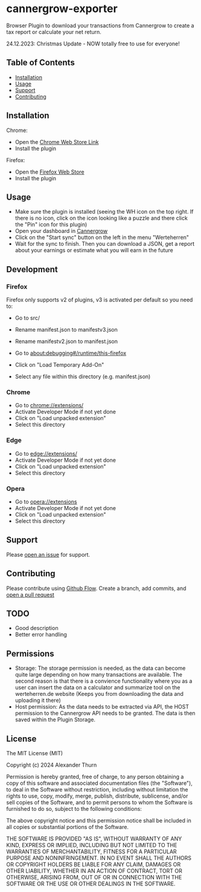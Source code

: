 # cannergrow-exporter

Browser Plugin to download your transactions from Cannergrow to create a tax report or calculate your net return. 

24.12.2023: Christmas Update - NOW totally free to use for everyone!

## Table of Contents

- [Installation](#installation)
- [Usage](#usage)
- [Support](#support)
- [Contributing](#contributing)

## Installation

Chrome:
- Open the [Chrome Web Store Link](https://chrome.google.com/webstore/detail/cannergrow-exporter/hffccnimagkjbbackieijelkgfhokfoh)
- Install the plugin

Firefox:
- Open the [Firefox Web Store](https://addons.mozilla.org/en-GB/firefox/addon/cannergrow-exporter/)
- Install the plugin

## Usage

- Make sure the plugin is installed (seeing the WH icon on the top right. If there is no icon, click on the icon looking like a puzzle and there click the "Pin" icon for this plugin)
- Open your dashboard in [Cannergrow](https://cannergrow.com)
- Click on the "Start sync" button on the left in the menu "Werteherren"
- Wait for the sync to finish. Then you can download a JSON, get a report about your earnings or estimate what you will earn in the future


## Development

### Firefox

Firefox only supports v2 of plugins, v3 is activated per default so you need to:

- Go to src/
- Rename manifest.json to manifestv3.json
- Rename manifestv2.json to manifest.json

- Go to [about:debugging#/runtime/this-firefox](about:debugging#/runtime/this-firefox)
- Click on "Load Temporary Add-On"
- Select any file within this directory (e.g. manifest.json)

### Chrome

- Go to [chrome://extensions/](chrome://extensions/)
- Activate Developer Mode if not yet done
- Click on "Load unpacked extension"
- Select this directory

### Edge

- Go to [edge://extensions/](edge://extensions/)
- Activate Developer Mode if not yet done
- Click on "Load unpacked extension"
- Select this directory

### Opera
- Go to [opera://extensions](opera://extensions)
- Activate Developer Mode if not yet done
- Click on "Load unpacked extension"
- Select this directory


## Support

Please [open an issue](https://github.com/alexanderthurn/cannergrow-exporter/issues/new) for support.

## Contributing

Please contribute using [Github Flow](https://guides.github.com/introduction/flow/). Create a branch, add commits, and [open a pull request](https://github.com/alexanderthurn/cannergrow-exporter/compare/)


## TODO

* Good description
* Better error handling

## Permissions

* Storage: The storage permission is needed, as the data can become quite large depending on how many transactions are available. The second reason is that there is a convience functionality where you as a user can insert the data on a calculator and summarize tool on the werteherren.de website (Keeps you from downloading the data and uploading it there)
* Host permission: As the data needs to be extracted via API, the HOST permission to the Cannergrow API needs to be granted. The data is then saved within the Plugin Storage.

## License
 
The MIT License (MIT)

Copyright (c) 2024 Alexander Thurn

Permission is hereby granted, free of charge, to any person obtaining a copy of this software and associated documentation files (the "Software"), to deal in the Software without restriction, including without limitation the rights to use, copy, modify, merge, publish, distribute, sublicense, and/or sell copies of the Software, and to permit persons to whom the Software is furnished to do so, subject to the following conditions:

The above copyright notice and this permission notice shall be included in all copies or substantial portions of the Software.

THE SOFTWARE IS PROVIDED "AS IS", WITHOUT WARRANTY OF ANY KIND, EXPRESS OR IMPLIED, INCLUDING BUT NOT LIMITED TO THE WARRANTIES OF MERCHANTABILITY, FITNESS FOR A PARTICULAR PURPOSE AND NONINFRINGEMENT. IN NO EVENT SHALL THE AUTHORS OR COPYRIGHT HOLDERS BE LIABLE FOR ANY CLAIM, DAMAGES OR OTHER LIABILITY, WHETHER IN AN ACTION OF CONTRACT, TORT OR OTHERWISE, ARISING FROM, OUT OF OR IN CONNECTION WITH THE SOFTWARE OR THE USE OR OTHER DEALINGS IN THE SOFTWARE.




